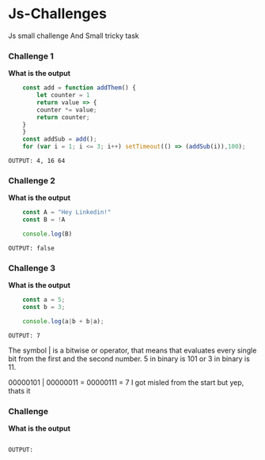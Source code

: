 # Js-Challenges
Js small challenge And Small tricky task

### Challenge 1
__What is the output__ 
```javascript
    const add = function addThem() {
        let counter = 1
        return value => {
        counter *= value;
        return counter;
    }
    } 
    const addSub = add();  
    for (var i = 1; i <= 3; i++) setTimeout(() => (addSub(i)),100);
```
`OUTPUT: 4, 16 64`  


### Challenge 2
__What is the output__ 
```javascript
    const A = "Hey Linkedin!"
    const B = !A

    console.log(B)
```
`OUTPUT: false`  

### Challenge 3
__What is the output__ 

```javascript
    const a = 5;
    const b = 3;

    console.log(a|b + b|a);
```
`OUTPUT: 7` 
<p>
The symbol | is a bitwise or operator, that means that evaluates every single bit from the first and the second number. 5 in binary is 101 or 3 in binary is 11. 

00000101 | 00000011 = 00000111 = 7
I got misled from the start but yep, thats it
</p>



### Challenge 
__What is the output__ 

```javascript

```
`OUTPUT: `  
